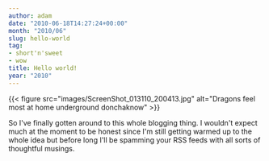 ```yaml
---
author: adam
date: "2010-06-18T14:27:24+00:00"
month: "2010/06"
slug: hello-world
tag:
- short'n'sweet
- wow
title: Hello world!
year: "2010"
---
```


{{< figure src="images/ScreenShot_013110_200413.jpg" alt="Dragons feel most at home underground donchaknow" >}}

So I've finally gotten around to this whole blogging thing. I wouldn't expect much at the moment to be honest since I'm still getting warmed up to the whole idea but before long I'll be spamming your RSS feeds with all sorts of thoughtful musings.